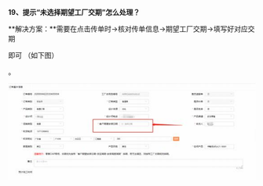 <a name="bookmark19"></a>**19、提示“未选择期望工厂交期”怎么处理？**

**解决方案：**需要在点击传单时→核对传单信息→期望工厂交期→填写好对应交期

即可 （如下图）

。

![](Aspose.Words.2610f736-33b8-47be-9919-fb6e541eee67.027.jpeg)




